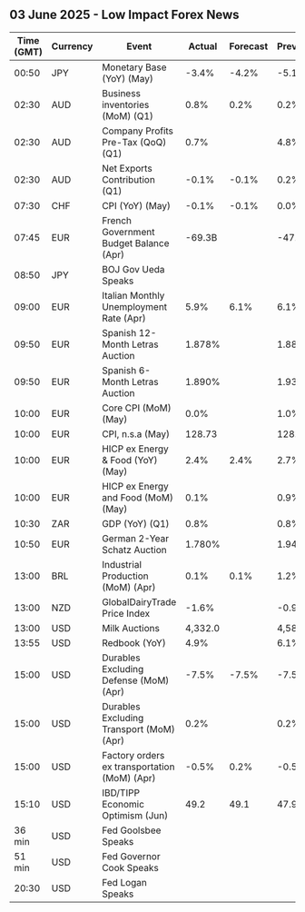 ## 03 June 2025 - Low Impact Forex News

| Time (GMT) | Currency | Event | Actual | Forecast | Previous |
|------|----------|-------|--------|----------|----------|
| 00:50 | JPY | Monetary Base (YoY) (May) | -3.4% | -4.2% | -5.1% |
| 02:30 | AUD | Business inventories (MoM) (Q1) | 0.8% | 0.2% | 0.2% |
| 02:30 | AUD | Company Profits Pre-Tax (QoQ) (Q1) | 0.7% |  | 4.8% |
| 02:30 | AUD | Net Exports Contribution (Q1) | -0.1% | -0.1% | 0.2% |
| 07:30 | CHF | CPI (YoY) (May) | -0.1% | -0.1% | 0.0% |
| 07:45 | EUR | French Government Budget Balance (Apr) | -69.3B |  | -47.0B |
| 08:50 | JPY | BOJ Gov Ueda Speaks |  |  |  |
| 09:00 | EUR | Italian Monthly Unemployment Rate (Apr) | 5.9% | 6.1% | 6.1% |
| 09:50 | EUR | Spanish 12-Month Letras Auction | 1.878% |  | 1.886% |
| 09:50 | EUR | Spanish 6-Month Letras Auction | 1.890% |  | 1.937% |
| 10:00 | EUR | Core CPI (MoM) (May) | 0.0% |  | 1.0% |
| 10:00 | EUR | CPI, n.s.a (May) | 128.73 |  | 128.77 |
| 10:00 | EUR | HICP ex Energy & Food (YoY) (May) | 2.4% | 2.4% | 2.7% |
| 10:00 | EUR | HICP ex Energy and Food (MoM) (May) | 0.1% |  | 0.9% |
| 10:30 | ZAR | GDP (YoY) (Q1) | 0.8% |  | 0.8% |
| 10:50 | EUR | German 2-Year Schatz Auction | 1.780% |  | 1.940% |
| 13:00 | BRL | Industrial Production (MoM) (Apr) | 0.1% | 0.1% | 1.2% |
| 13:00 | NZD | GlobalDairyTrade Price Index | -1.6% |  | -0.9% |
| 13:00 | USD | Milk Auctions | 4,332.0 |  | 4,589.0 |
| 13:55 | USD | Redbook (YoY) | 4.9% |  | 6.1% |
| 15:00 | USD | Durables Excluding Defense (MoM) (Apr) | -7.5% | -7.5% | -7.5% |
| 15:00 | USD | Durables Excluding Transport (MoM) (Apr) | 0.2% |  | 0.2% |
| 15:00 | USD | Factory orders ex transportation (MoM) (Apr) | -0.5% | 0.2% | -0.5% |
| 15:10 | USD | IBD/TIPP Economic Optimism (Jun) | 49.2 | 49.1 | 47.9 |
| 36 min | USD | Fed Goolsbee Speaks |  |  |  |
| 51 min | USD | Fed Governor Cook Speaks |  |  |  |
| 20:30 | USD | Fed Logan Speaks |  |  |  |
